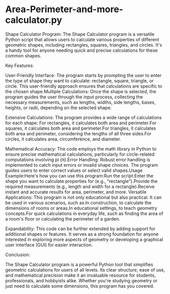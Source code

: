 # Area-Perimeter-and-more-calculator.py

Shape Calculator Program:
The Shape Calculator program is a versatile Python script that allows users to calculate various properties of different geometric shapes, including rectangles, squares, triangles, and circles. It's a handy tool for anyone needing quick and precise calculations for these common shapes.

Key Features:

User-Friendly Interface:
The program starts by prompting the user to enter the type of shape they want to calculate: rectangle, square, triangle, or circle. This user-friendly approach ensures that calculations are specific to the chosen shape.Multiple Calculations: Once the shape is selected, the program guides the user through the input process, collecting the necessary measurements, such as lengths, widths, side lengths, bases, heights, or radii, depending on the selected shape.

Extensive Calculations: The program provides a wide range of calculations for each shape: For rectangles, it calculates both area and perimeter.For squares, it calculates both area and perimeter.For triangles, it calculates both area and perimeter, considering the lengths of all three sides.For circles, it calculates area, circumference, and diameter.

Mathematical Accuracy: The code employs the math library in Python to ensure precise mathematical calculations, particularly for circle-related computations involving pi (π).Error Handling: Robust error handling is implemented to catch input errors or invalid shape choices. The program guides users to enter correct values or select valid shapes.Usage Example:Here's how you can use this program:Run the script.Enter the shape you want to calculate properties for (e.g., "rectangle").Provide the required measurements (e.g., length and width for a rectangle).Receive instant and accurate results for area, perimeter, and more.
Versatile Applications: This program is not only educational but also practical. It can be used in various scenarios, such as:In construction, to calculate the dimensions of rooms or areas.In educational settings, to teach geometry concepts.For quick calculations in everyday life, such as finding the area of a room's floor or calculating the perimeter of a garden.

Expandability: This code can be further extended by adding support for additional shapes or features. It serves as a strong foundation for anyone interested in exploring more aspects of geometry or developing a graphical user interface (GUI) for easier interaction.

Conclusion:

The Shape Calculator program is a powerful Python tool that simplifies geometric calculations for users of all levels. Its clear structure, ease of use, and mathematical precision make it an invaluable resource for students, professionals, and hobbyists alike. Whether you're studying geometry or just need to calculate some dimensions, this program has you covered.
